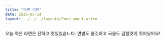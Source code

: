 ```yaml
---
title: "라면 리뷰"
date: 2025-05-14
layout: ../../../layouts/PostLayout.astro
---
```


오늘 먹은 라면은 진하고 맛있었습니다. 면발도 쫄깃하고 국물도 감칠맛이 뛰어났어요!